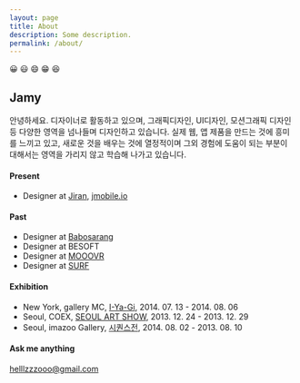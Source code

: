 ```yaml
---
layout: page
title: About
description: Some description.
permalink: /about/
---
```


<!-- <img itemprop="image" class="img-rounded" src="#" alt="jamy"> -->
😀 😃 😄 😁 😆
## Jamy 
안녕하세요. 
디자이너로 활동하고 있으며, 그래픽디자인, UI디자인, 모션그래픽 디자인 등 다양한 영역을 넘나들며 디자인하고 있습니다. 실제 웹, 앱 제품을 만드는 것에 흥미를 느끼고 있고, 새로운 것을 배우는 것에 열정적이며 그외 경험에 도움이 되는 부분이 대해서는 영역을 가리지 않고 학습해 나가고 있습니다. 


#### Present 
- Designer at [Jiran](http://jiran.com/), [jmobile.io](http://jmobile.io/)

#### Past
- Designer at [Babosarang](http://www.babosarang.co.kr/)
- Designer at BESOFT
- Designer at [MOOOVR](http://mooovr.com/)
- Designer at [SURF](https://play.google.com/store/apps/developer?id=SURF+Inc.)


#### Exhibition
- New York, gallery MC, [I-Ya-Gi](http://www.gallerymc.org/h/i-ya-gi-that-connote-you-and-me/), 2014. 07. 13 - 2014. 08. 06
- Seoul, COEX, [SEOUL ART SHOW](http://seoulartshow.com/n_sub02/2014_02_01.php), 2013. 12. 24 - 2013. 12. 29
- Seoul, imazoo Gallery, [시퀀스전](http://www.imazoo.com/index.htm), 2014. 08. 02 - 2013. 08. 10


#### Ask me anything
helllzzzooo@gmail.com
